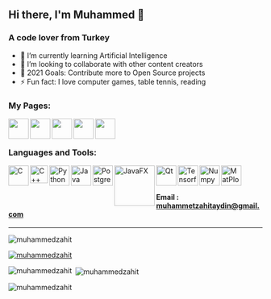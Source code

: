 ## Hi there, I'm Muhammed  👋

### A code lover from Turkey

- 🌱 I’m currently learning Artificial Intelligence
- 👯 I’m looking to collaborate with other content creators
- 🥅 2021 Goals: Contribute more to Open Source projects
- ⚡ Fun fact: I love computer games, table tennis, reading

### My Pages:

[<img align="left" alt="" width="40px" src=https://cdn-icons-png.flaticon.com/512/174/174857.png />][linkedin]
[<img align="left" alt="" width="40px" src="https://cdn3.iconfinder.com/data/icons/logos-and-brands-adobe/512/189_Kaggle-512.png" />][kaggle]
[<img align="left" alt="" width="40px" src="https://user-images.githubusercontent.com/36547915/97088991-45da5d00-1652-11eb-900f-80d106540f4f.png" />][leetcode]
[<img align="left" alt="" width="40px" src="https://cdn4.iconfinder.com/data/icons/social-media-2210/24/Medium-512.png" />][medium]
[<img align="left" alt="" width="40px" src="https://1.bp.blogspot.com/-ULT9oDhqr24/XJYCrttOEpI/AAAAAAAAJYE/inXHXlzblBI3SbcGpiUj4TMNj-E8uPlaQCK4BGAYYCw/s1600/logo%2Bhackerrank%2Bicon.png" />][hackerrank]<br />
<br />

### Languages and Tools:
[<img align="left" alt="C" width="40px" src="https://cdn.iconscout.com/icon/free/png-512/c-programming-569564.png" />](C)
[<img align="left" alt="C++" width="35px" src="https://upload.wikimedia.org/wikipedia/commons/thumb/1/18/ISO_C%2B%2B_Logo.svg/1822px-ISO_C%2B%2B_Logo.svg.png" />](C++)
[<img align="left" alt="Python" width="40px" src="https://cdn.iconscout.com/icon/free/png-256/python-19-1175114.png" />](Python)
[<img align="left" alt="Java" width="40px" src="https://images.vexels.com/media/users/3/166401/isolated/lists/b82aa7ac3f736dd78570dd3fa3fa9e24-java-programming-language-icon.png" />](Java)
[<img align="left" alt="Postgresql" width="40px" src="https://cdn.iconscout.com/icon/free/png-256/postgresql-11-1175122.png" />](PostgreSQL)
[<img align="left" alt="JavaFX" width="80px" src="https://wikiimg.tojsiabtv.com/wikipedia/en/c/cc/JavaFX_Logo.png" />](JavaFX)
[<img align="left" alt="Qt" width="40px" src="https://cdn0.iconfinder.com/data/icons/flat-round-system/512/qt-512.png" />](Qt)
[<img align="left" alt="Tensorflow" width="40px" src="https://upload.wikimedia.org/wikipedia/commons/thumb/2/2d/Tensorflow_logo.svg/1200px-Tensorflow_logo.svg.png" />](Tensorflow)
[<img align="left" alt="Numpy" width="40px" src="https://cdn.worldvectorlogo.com/logos/numpy.svg" />](Numpy)
[<img align="left" alt="MatPlotlib" width="40px" src="https://upload.wikimedia.org/wikipedia/commons/thumb/8/84/Matplotlib_icon.svg/1024px-Matplotlib_icon.svg.png" />](Matplotlib) <br/>
<br/>

#### Email : muhammetzahitaydin@gmail.com

---

<p align="left"> <img src="https://komarev.com/ghpvc/?username=muhammedzahit&label=Profile%20views&color=0e75b6&style=flat" alt="muhammedzahit" /> </p>

<p align="left"> <a href="https://github.com/ryo-ma/github-profile-trophy"><img src="https://github-profile-trophy.vercel.app/?username=muhammedzahit" alt="muhammedzahit" /></a> </p>

<p><img align="left" src="https://github-readme-stats.vercel.app/api/top-langs?username=muhammedzahit&show_icons=true&locale=en&layout=compact" alt="muhammedzahit" /></p>

<p>&nbsp;<img align="center" src="https://github-readme-stats.vercel.app/api?username=muhammedzahit&show_icons=true&locale=en" alt="muhammedzahit" /></p>

<p><img align="center" src="https://github-readme-streak-stats.herokuapp.com/?user=muhammedzahit&" alt="muhammedzahit" /></p>


[linkedin]: https://www.linkedin.com/in/muhammed-zahid-ayd%C4%B1n-14620319a/
[kaggle]: https://www.kaggle.com/muhammetzahitaydn
[leetcode]: https://leetcode.com/muhammetzahitaydin/
[medium]: https://medium.com/@muhammetzahitaydin
[hackerrank]: https://www.hackerrank.com/muhammetzahitay1
